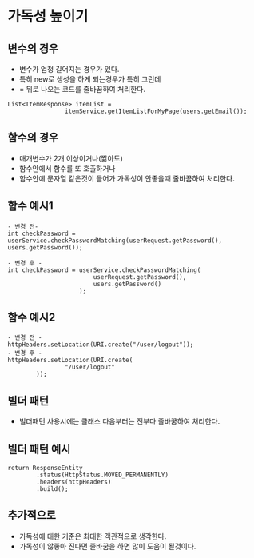 # 가독성 높이기

## 변수의 경우
* 변수가 엄청 길어지는 경우가 있다.
* 특히 new로 생성을 하게 되는경우가 특히 그런데 
* = 뒤로 나오는 코드를 줄바꿈하여 처리한다.
```
List<ItemResponse> itemList =
                itemService.getItemListForMyPage(users.getEmail());
```

## 함수의 경우
* 매개변수가 2개 이상이거나(짦아도)
* 함수안에서 함수를 또 호출하거나
* 함수안에 문자열 같은것이 들어가 가독성이 안좋을때 줄바꿈하여 처리한다.

## 함수 예시1
```
- 변경 전- 
int checkPassword = userService.checkPasswordMatching(userRequest.getPassword(), users.getPassword());

- 변경 후 -
int checkPassword = userService.checkPasswordMatching(
                        userRequest.getPassword(),
                        users.getPassword()
                    );
```

## 함수 예시2
```
- 변경 전 -
httpHeaders.setLocation(URI.create("/user/logout"));
- 변경 후 -
httpHeaders.setLocation(URI.create(
                "/user/logout"
        ));
```

## 빌더 패턴
* 빌더패턴 사용시에는 클래스 다음부터는 전부다 줄바꿈하여 처리한다.

## 빌더 패턴 예시
```
return ResponseEntity
        .status(HttpStatus.MOVED_PERMANENTLY)
        .headers(httpHeaders)
        .build();
```

## 추가적으로
* 가독성에 대한 기준은 최대한 객관적으로 생각한다.
* 가독성이 않좋아 진다면 줄바꿈을 하면 많이 도움이 될것이다.
